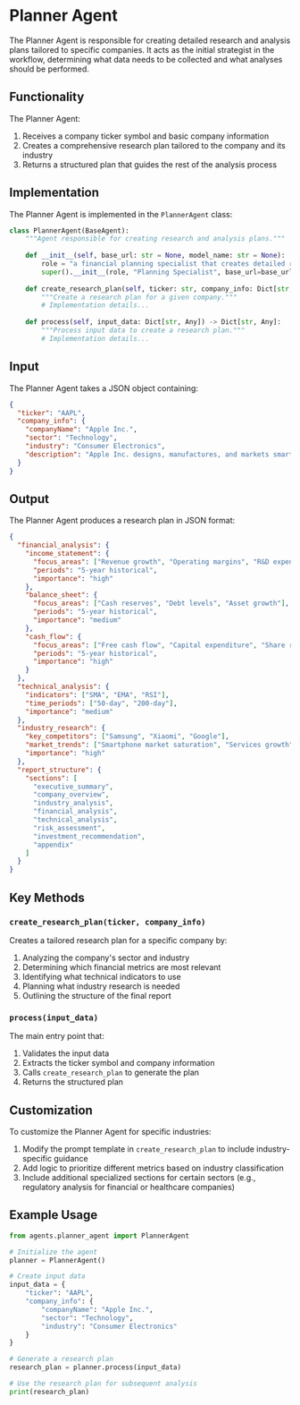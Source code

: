 # Planner Agent

The Planner Agent is responsible for creating detailed research and analysis plans tailored to specific companies. It acts as the initial strategist in the workflow, determining what data needs to be collected and what analyses should be performed.

## Functionality

The Planner Agent:

1. Receives a company ticker symbol and basic company information
2. Creates a comprehensive research plan tailored to the company and its industry
3. Returns a structured plan that guides the rest of the analysis process

## Implementation

The Planner Agent is implemented in the `PlannerAgent` class:

```python
class PlannerAgent(BaseAgent):
    """Agent responsible for creating research and analysis plans."""
    
    def __init__(self, base_url: str = None, model_name: str = None):
        role = "a financial planning specialist that creates detailed research and analysis plans"
        super().__init__(role, "Planning Specialist", base_url=base_url, model_name=model_name)
    
    def create_research_plan(self, ticker: str, company_info: Dict[str, Any]) -> Dict[str, Any]:
        """Create a research plan for a given company."""
        # Implementation details...
    
    def process(self, input_data: Dict[str, Any]) -> Dict[str, Any]:
        """Process input data to create a research plan."""
        # Implementation details...
```

## Input

The Planner Agent takes a JSON object containing:

```json
{
  "ticker": "AAPL",
  "company_info": {
    "companyName": "Apple Inc.",
    "sector": "Technology",
    "industry": "Consumer Electronics",
    "description": "Apple Inc. designs, manufactures, and markets smartphones, personal computers, tablets, wearables, and accessories worldwide."
  }
}
```

## Output

The Planner Agent produces a research plan in JSON format:

```json
{
  "financial_analysis": {
    "income_statement": {
      "focus_areas": ["Revenue growth", "Operating margins", "R&D expenses"],
      "periods": "5-year historical",
      "importance": "high"
    },
    "balance_sheet": {
      "focus_areas": ["Cash reserves", "Debt levels", "Asset growth"],
      "periods": "5-year historical",
      "importance": "medium"
    },
    "cash_flow": {
      "focus_areas": ["Free cash flow", "Capital expenditure", "Share repurchases"],
      "periods": "5-year historical",
      "importance": "high"
    }
  },
  "technical_analysis": {
    "indicators": ["SMA", "EMA", "RSI"],
    "time_periods": ["50-day", "200-day"],
    "importance": "medium"
  },
  "industry_research": {
    "key_competitors": ["Samsung", "Xiaomi", "Google"],
    "market_trends": ["Smartphone market saturation", "Services growth"],
    "importance": "high"
  },
  "report_structure": {
    "sections": [
      "executive_summary",
      "company_overview",
      "industry_analysis",
      "financial_analysis",
      "technical_analysis",
      "risk_assessment",
      "investment_recommendation",
      "appendix"
    ]
  }
}
```

## Key Methods

### `create_research_plan(ticker, company_info)`

Creates a tailored research plan for a specific company by:

1. Analyzing the company's sector and industry
2. Determining which financial metrics are most relevant
3. Identifying what technical indicators to use
4. Planning what industry research is needed
5. Outlining the structure of the final report

### `process(input_data)`

The main entry point that:

1. Validates the input data
2. Extracts the ticker symbol and company information
3. Calls `create_research_plan` to generate the plan
4. Returns the structured plan

## Customization

To customize the Planner Agent for specific industries:

1. Modify the prompt template in `create_research_plan` to include industry-specific guidance
2. Add logic to prioritize different metrics based on industry classification
3. Include additional specialized sections for certain sectors (e.g., regulatory analysis for financial or healthcare companies)

## Example Usage

```python
from agents.planner_agent import PlannerAgent

# Initialize the agent
planner = PlannerAgent()

# Create input data
input_data = {
    "ticker": "AAPL",
    "company_info": {
        "companyName": "Apple Inc.",
        "sector": "Technology",
        "industry": "Consumer Electronics"
    }
}

# Generate a research plan
research_plan = planner.process(input_data)

# Use the research plan for subsequent analysis
print(research_plan)
```

